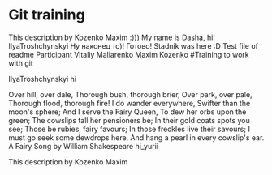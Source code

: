 
# Git training
This description by Kozenko Maxim :)))
My name is Dasha, hi!
IlyaTroshchynskyi
Ну наконец то)! Готово!
Stadnik was here :D
Test file of readme
Participant Vitaliy Maliarenko
Maxim Kozenko
#Training to work with git

IlyaTroshchynskyi
hi

Over hill, over dale,
Thorough bush, thorough brier,
Over park, over pale,
Thorough flood, thorough fire!
I do wander everywhere,
Swifter than the moon's sphere;
And I serve the Fairy Queen,
To dew her orbs upon the green;
The cowslips tall her pensioners be;
In their gold coats spots you see;
Those be rubies, fairy favours;
In those freckles live their savours;
I must go seek some dewdrops here,
And hang a pearl in every cowslip's ear. 
A Fairy Song by William Shakespeare
hi_yurii

This description by Kozenko Maxim

